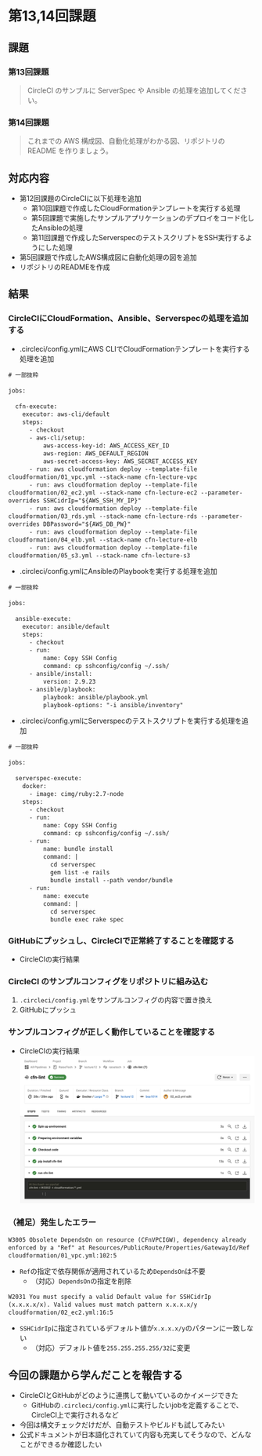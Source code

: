 # 第13,14回課題

## 課題
### 第13回課題
> CircleCI のサンプルに ServerSpec や Ansible の処理を追加してください。
### 第14回課題
> これまでの AWS 構成図、自動化処理がわかる図、リポジトリの README を作りましょう。

## 対応内容
- 第12回課題のCircleCIに以下処理を追加
  - 第10回課題で作成したCloudFormationテンプレートを実行する処理
  - 第5回課題で実施したサンプルアプリケーションのデプロイをコード化したAnsibleの処理
  - 第11回課題で作成したServerspecのテストスクリプトをSSH実行するようにした処理
- 第5回課題で作成したAWS構成図に自動化処理の図を追加
- リポジトリのREADMEを作成

## 結果
### CircleCIにCloudFormation、Ansible、Serverspecの処理を追加する
- .circleci/config.ymlにAWS CLIでCloudFormationテンプレートを実行する処理を追加
```
# 一部抜粋

jobs:

  cfn-execute:
    executor: aws-cli/default
    steps:
      - checkout
      - aws-cli/setup:
          aws-access-key-id: AWS_ACCESS_KEY_ID
          aws-region: AWS_DEFAULT_REGION
          aws-secret-access-key: AWS_SECRET_ACCESS_KEY
      - run: aws cloudformation deploy --template-file cloudformation/01_vpc.yml --stack-name cfn-lecture-vpc
      - run: aws cloudformation deploy --template-file cloudformation/02_ec2.yml --stack-name cfn-lecture-ec2 --parameter-overrides SSHCidrIp="${AWS_SSH_MY_IP}"
      - run: aws cloudformation deploy --template-file cloudformation/03_rds.yml --stack-name cfn-lecture-rds --parameter-overrides DBPassword="${AWS_DB_PW}"
      - run: aws cloudformation deploy --template-file cloudformation/04_elb.yml --stack-name cfn-lecture-elb
      - run: aws cloudformation deploy --template-file cloudformation/05_s3.yml --stack-name cfn-lecture-s3
```
- .circleci/config.ymlにAnsibleのPlaybookを実行する処理を追加
```
# 一部抜粋

jobs:

  ansible-execute:
    executor: ansible/default
    steps:
      - checkout
      - run:
          name: Copy SSH Config
          command: cp sshconfig/config ~/.ssh/
      - ansible/install:
          version: 2.9.23
      - ansible/playbook:
          playbook: ansible/playbook.yml
          playbook-options: "-i ansible/inventory"
```
- .circleci/config.ymlにServerspecのテストスクリプトを実行する処理を追加
```
# 一部抜粋

jobs:

  serverspec-execute:
    docker:
      - image: cimg/ruby:2.7-node
    steps:
      - checkout
      - run:
          name: Copy SSH Config
          command: cp sshconfig/config ~/.ssh/
      - run:
          name: bundle install
          command: |
            cd serverspec
            gem list -e rails
            bundle install --path vendor/bundle
      - run:
          name: execute
          command: |
            cd serverspec
            bundle exec rake spec
```
### GitHubにプッシュし、CircleCIで正常終了することを確認する
- CircleCIの実行結果



### CircleCI のサンプルコンフィグをリポジトリに組み込む
1. `.circleci/config.yml`をサンプルコンフィグの内容で置き換え
2. GitHubにプッシュ

### サンプルコンフィグが正しく動作していることを確認する
- CircleCIの実行結果
![CircleCIの実行結果](images/lecture12_circleci.png)

### （補足）発生したエラー
``` 
W3005 Obsolete DependsOn on resource (CFnVPCIGW), dependency already enforced by a "Ref" at Resources/PublicRoute/Properties/GatewayId/Ref
cloudformation/01_vpc.yml:102:5
```
- `Ref`の指定で依存関係が適用されているため`DependsOn`は不要
  - （対応）`DependsOn`の指定を削除

```
W2031 You must specify a valid Default value for SSHCidrIp (x.x.x.x/x). Valid values must match pattern x.x.x.x/y
cloudformation/02_ec2.yml:16:5
```
- `SSHCidrIp`に指定されているデフォルト値が`x.x.x.x/y`のパターンに一致しない
  - （対応）デフォルト値を`255.255.255.255/32`に変更

## 今回の課題から学んだことを報告する
- CircleCIとGitHubがどのように連携して動いているのかイメージできた
  - GitHubの`.circleci/config.yml`に実行したいjobを定義することで、CircleCI上で実行されるなど
- 今回は構文チェックだけだが、自動テストやビルドも試してみたい
- 公式ドキュメントが日本語化されていて内容も充実してそうなので、どんなことができるか確認したい
